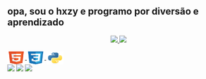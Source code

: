 ## opa, sou o hxzy e programo por diversão e aprendizado
<div align="center">
  <a href="https://github.com/hxzyyy">
  <img height="180em" src="https://github-readme-stats.vercel.app/api?username=hxzyyy&show_icons=true&theme=dracula&include_all_commits=true&count_private=true"/>
  <img height="180em" src="https://github-readme-stats.vercel.app/api/top-langs/?username=hxzyyy&layout=compact&langs_count=7&theme=dracula"/>
</div>

<div style="display: inline_block"><br>
  <img align="center" alt="Rafa-HTML" height="30" width="40" src="https://raw.githubusercontent.com/devicons/devicon/master/icons/html5/html5-original.svg">
  <img align="center" alt="Rafa-CSS" height="30" width="40" src="https://raw.githubusercontent.com/devicons/devicon/master/icons/css3/css3-original.svg">
  <img align="center" alt="Rafa-Python" height="30" width="40" src="https://raw.githubusercontent.com/devicons/devicon/master/icons/python/python-original.svg">
  
  
  
  <div>
  <a href="https://www.instagram.com/hxzy.digital/" target="_blank"><img src="https://img.shields.io/badge/-Instagram-%23E4405F?style=for-the-badge&logo=instagram&logoColor=white" target="_blank"></a>
  <a href="https://www.tiktok.com/@euamoleagueoflegends" target="_blank"><img src="https://img.shields.io/badge/TikTok-000000?style=for-the-badge&logo=tiktok&logoColor=white" target="_blank"></a> 
  <a href="https://www.reddit.com/user/guizineowwww" target="_blank"><img src="https://img.shields.io/badge/Reddit-FF4500?style=for-the-badge&logo=reddit&logoColor=white" target="_blank"></a>     
    
</div>
